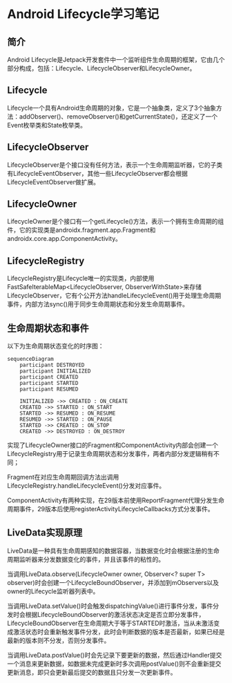 # Android Lifecycle学习笔记

## 简介
Android Lifecycle是Jetpack开发套件中一个监听组件生命周期的框架，它由几个部分构成，包括：Lifecycle、LifecycleObserver和LifecycleOwner。

## Lifecycle
Lifecycle一个具有Android生命周期的对象，它是一个抽象类，定义了3个抽象方法：addObserver()、removeObserver()和getCurrentState()，还定义了一个Event枚举类和State枚举类。

## LifecycleObserver
LifecycleObserver是个接口没有任何方法，表示一个生命周期监听器，它的子类有LifecycleEventObserver，其他一些LifecycleObserver都会根据LifecycleEventObserver做扩展。

## LifecycleOwner
LifecycleOwner是个接口有一个getLifecycle()方法，表示一个拥有生命周期的组件，它的实现类是androidx.fragment.app.Fragment和androidx.core.app.ComponentActivity。

## LifecycleRegistry
LifecycleRegistry是Lifecycle唯一的实现类，内部使用FastSafeIterableMap<LifecycleObserver, ObserverWithState>来存储LifecycleObserver，它有个公开方法handleLifecycleEvent()用于处理生命周期事件，内部方法sync()用于同步生命周期状态和分发生命周期事件。

## 生命周期状态和事件
以下为生命周期状态变化的时序图：
```mermaid
sequenceDiagram
    participant DESTROYED
    participant INITIALIZED
    participant CREATED
    participant STARTED
    participant RESUMED

    INITIALIZED ->> CREATED : ON_CREATE
    CREATED ->> STARTED : ON_START
    STARTED ->> RESUMED : ON_RESUME
    RESUMED ->> STARTED : ON_PAUSE
    STARTED ->> CREATED : ON_STOP
    CREATED ->> DESTROYED : ON_DESTROY
```

实现了LifecycleOwner接口的Fragment和ComponentActivity内部会创建一个LifecycleRegistry用于记录生命周期状态和分发事件，两者内部分发逻辑稍有不同；

Fragment在对应生命周期回调方法出调用LifecycleRegistry.handleLifecycleEvent()分发对应事件。

ComponentActivity有两种实现，在29版本前使用ReportFragment代理分发生命周期事件，29版本后使用registerActivityLifecycleCallbacks方式分发事件。

## LiveData实现原理
LiveData是一种具有生命周期感知的数据容器，当数据变化时会根据注册的生命周期监听器来分发数据变化的事件，并且该事件的粘性的。

当调用LiveData.observe(LifecycleOwner owner, Observer<? super T> observer)时会创建一个LifecycleBoundObserver，并添加到mObservers以及owner的Lifecycle监听器列表中。

当调用LiveData.setValue()时会触发dispatchingValue()进行事件分发，事件分发时会根据LifecycleBoundObserver的激活状态决定是否立即分发事件，LifecycleBoundObserver在生命周期大于等于STARTED时激活，当从未激活变成激活状态时会重新触发事件分发，此时会判断数据的版本是否最新，如果已经是最新的版本则不分发，否则分发事件。

当调用LiveData.postValue()时会先记录下要更新的数据，然后通过Handler提交一个消息来更新数据，如数据未完成更新时多次调用postValue()则不会重新提交更新消息，即只会更新最后提交的数据且只分发一次更新事件。
